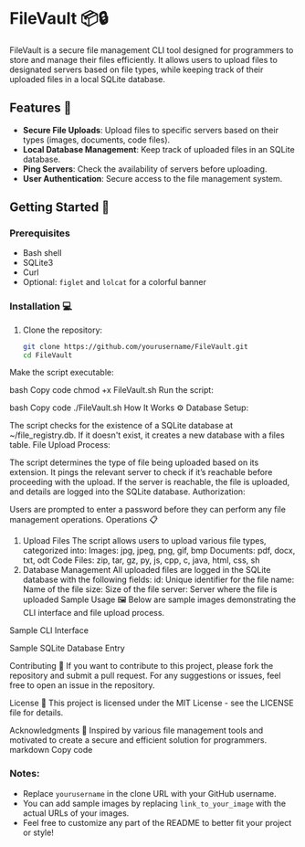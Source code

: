 # FileVault 📦🔒

FileVault is a secure file management CLI tool designed for programmers to store and manage their files efficiently. It allows users to upload files to designated servers based on file types, while keeping track of their uploaded files in a local SQLite database.

## Features 🌟
- **Secure File Uploads**: Upload files to specific servers based on their types (images, documents, code files).
- **Local Database Management**: Keep track of uploaded files in an SQLite database.
- **Ping Servers**: Check the availability of servers before uploading.
- **User Authentication**: Secure access to the file management system.

## Getting Started 🚀

### Prerequisites
- Bash shell
- SQLite3
- Curl
- Optional: `figlet` and `lolcat` for a colorful banner

### Installation 💻
1. Clone the repository:
   ```bash
   git clone https://github.com/yourusername/FileVault.git
   cd FileVault
Make the script executable:

bash
Copy code
chmod +x FileVault.sh
Run the script:

bash
Copy code
./FileVault.sh
How It Works ⚙️
Database Setup:

The script checks for the existence of a SQLite database at ~/file_registry.db. If it doesn't exist, it creates a new database with a files table.
File Upload Process:

The script determines the type of file being uploaded based on its extension.
It pings the relevant server to check if it’s reachable before proceeding with the upload.
If the server is reachable, the file is uploaded, and details are logged into the SQLite database.
Authorization:

Users are prompted to enter a password before they can perform any file management operations.
Operations 📋
1. Upload Files
The script allows users to upload various file types, categorized into:
Images: jpg, jpeg, png, gif, bmp
Documents: pdf, docx, txt, odt
Code Files: zip, tar, gz, py, js, cpp, c, java, html, css, sh
2. Database Management
All uploaded files are logged in the SQLite database with the following fields:
id: Unique identifier for the file
name: Name of the file
size: Size of the file
server: Server where the file is uploaded
Sample Usage 🖼️
Below are sample images demonstrating the CLI interface and file upload process.

Sample CLI Interface


Sample SQLite Database Entry

Contributing 🤝
If you want to contribute to this project, please fork the repository and submit a pull request. For any suggestions or issues, feel free to open an issue in the repository.

License 📜
This project is licensed under the MIT License - see the LICENSE file for details.

Acknowledgments 🙌
Inspired by various file management tools and motivated to create a secure and efficient solution for programmers.
markdown
Copy code

### Notes:
- Replace `yourusername` in the clone URL with your GitHub username.
- You can add sample images by replacing `link_to_your_image` with the actual URLs of your images.
- Feel free to customize any part of the README to better fit your project or style!
